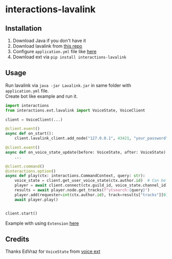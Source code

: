 # interactions-lavalink

## Installation

1. Download Java if you don't have it
2. Download lavalink from [this repo](https://github.com/freyacodes/Lavalink)
3. Configure `application.yml` file like [here](https://github.com/freyacodes/Lavalink/blob/master/LavalinkServer/application.yml.example)
4. Download ext via `pip install interactions-lavalink`

## Usage

Run lavalink via `java -jar Lavalink.jar` in same folder with `application.yml` file.  
Create bot like example and run it.

```python
import interactions
from interactions.ext.lavalink import VoiceState, VoiceClient

client = VoiceClient(...)

@client.event()
async def on_start():
    client.lavalink_client.add_node("127.0.0.1", 43421, "your_password", "eu")  # Copy host, port and password from `application.yml`

@client.event()
async def on_voice_state_update(before: VoiceState, after: VoiceState):
    ...

@client.command()
@interactions.option()
async def play(ctx: interactions.CommandContext, query: str):
    voice_state = client.get_user_voice_state(ctx.author.id)  # Can be `None` if not cached.
    player = await client.connect(ctx.guild_id, voice_state.channel_id)
    results = await player.node.get_tracks(f"ytsearch:{query}")
    player.add(requester=int(ctx.author.id), track=results["tracks"][0])
    await player.play()


client.start()
```

Example with using `Extension` [here](https://github.com/Damego/interactions-lavalink/tree/main/examples)

## Credits

Thanks EdVraz for `VoiceState` from [voice ext](https://github.com/interactions-py/voice)
